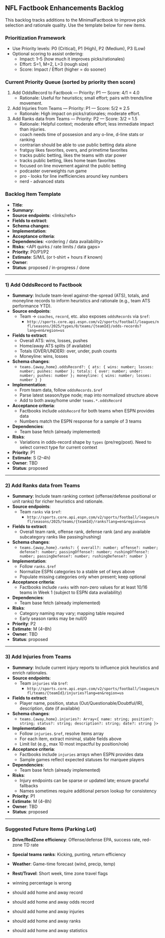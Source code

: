 ## NFL Factbook Enhancements Backlog

This backlog tracks additions to the MinimalFactbook to improve pick selection and rationale quality. Use the template below for new items.

### Prioritization Framework
- Use Priority levels: P0 (Critical), P1 (High), P2 (Medium), P3 (Low)
- Optional scoring to assist ordering:
  - Impact: 1–5 (how much it improves picks/rationales)
  - Effort: S=1, M=2, L=3 (rough size)
  - Score: Impact / Effort (higher = do sooner)

### Current Priority Queue (sorted by priority then score)
1) Add OddsRecord to Factbook — Priority: P1 — Score: 4/1 = 4.0
   - Rationale: Useful for heuristics; small effort; pairs with trends/line movement.
2) Add Injuries from Teams — Priority: P1 — Score: 5/2 ≈ 2.5
   - Rationale: High impact on picks/rationales; moderate effort.
3) Add Ranks data from Teams — Priority: P2 — Score: 3/2 = 1.5
   - Rationale: Helpful context; moderate effort; less immediate impact than injuries.
   - coach needs time of possesion and any o-line, d-line stats or ranking
   - contrarian should be able to use public betting data alone
   - fratguy likes favorites, overs, and primetime favorites
   - tracks public betting, likes the teams with star power
   - tracks public betting, likes home team favorites
   - focused on line movement against the public betting
   - podcaster overweights run game
   - pro - looks for line inefficiencies around key numbers
   - nerd - advanced stats



### Backlog Item Template
- **Title**: <short name>
- **Summary**: <what and why>
- **Source endpoints**: <links/refs>
- **Fields to extract**: <specific fields>
- **Schema changes**: <proposed MinimalFactbook additions>
- **Implementation**: <high-level steps>
- **Acceptance criteria**: <verifiable outcomes>
- **Dependencies**: <ordering / data availability>
- **Risks**: <API quirks / rate limits / data gaps>
- **Priority**: P0/P1/P2
- **Estimate**: S/M/L (or t-shirt + hours if known)
- **Owner**: <assignee>
- **Status**: proposed / in-progress / done

---

### 1) Add OddsRecord to Factbook
- **Summary**: Include team-level against-the-spread (ATS), totals, and moneyline records to inform heuristics and rationale (e.g., team ATS performance YTD).
- **Source endpoints**:
  - Team → `coaches`, `record`, etc. also exposes `oddsRecords` via `$ref`:
    - `http://sports.core.api.espn.com/v2/sports/football/leagues/nfl/seasons/2025/types/0/teams/{teamId}/odds-records?lang=en&region=us`
- **Fields to extract**:
  - Overall ATS: wins, losses, pushes
  - Home/away ATS splits (if available)
  - Totals (OVER/UNDER): over, under, push counts
  - Moneyline: wins, losses
- **Schema changes**:
  - `teams.{away,home}.oddsRecord?: { ats: { wins: number; losses: number; pushes: number }; totals: { over: number; under: number; pushes: number }; moneyline: { wins: number; losses: number } }`
- **Implementation**:
  - From team data, follow `oddsRecords.$ref`
  - Parse latest season/type node; map into normalized structure above
  - Add to both away/home under `teams.*.oddsRecord`
- **Acceptance criteria**:
  - Factbooks include `oddsRecord` for both teams when ESPN provides data
  - Numbers match the ESPN response for a sample of 3 teams
- **Dependencies**:
  - Team base fetch (already implemented)
- **Risks**:
  - Variations in odds-record shape by `types` (pre/reg/post). Need to select correct type for current context
- **Priority**: P1
- **Estimate**: S (2–4h)
- **Owner**: TBD
- **Status**: proposed

---

### 2) Add Ranks data from Teams
- **Summary**: Include team ranking context (offense/defense positional or unit ranks) for richer heuristics and rationale.
- **Source endpoints**:
  - Team `ranks` via `$ref`:
    - `http://sports.core.api.espn.com/v2/sports/football/leagues/nfl/seasons/2025/teams/{teamId}/ranks?lang=en&region=us`
- **Fields to extract**:
  - Overall team rank, offense rank, defense rank (and any available subcategory ranks like passing/rushing)
- **Schema changes**:
  - `teams.{away,home}.ranks?: { overall?: number; offense?: number; defense?: number; passingOffense?: number; rushingOffense?: number; passingDefense?: number; rushingDefense?: number }`
- **Implementation**:
  - Follow `ranks.$ref`
  - Normalize ESPN categories to a stable set of keys above
  - Populate missing categories only when present; keep optional
- **Acceptance criteria**:
  - Factbooks include `ranks` with non-zero values for at least 10/16 teams in Week 1 (subject to ESPN data availability)
- **Dependencies**:
  - Team base fetch (already implemented)
- **Risks**:
  - Category naming may vary; mapping table required
  - Early season ranks may be null/0
- **Priority**: P2
- **Estimate**: M (4–8h)
- **Owner**: TBD
- **Status**: proposed

---

### 3) Add Injuries from Teams
- **Summary**: Include current injury reports to influence pick heuristics and enrich rationales.
- **Source endpoints**:
  - Team `injuries` via `$ref`:
    - `http://sports.core.api.espn.com/v2/sports/football/leagues/nfl/teams/{teamId}/injuries?lang=en&region=us`
- **Fields to extract**:
  - Player name, position, status (Out/Questionable/Doubtful/IR), description, date (if available)
- **Schema changes**:
  - `teams.{away,home}.injuries?: Array<{ name: string; position?: string; status?: string; description?: string; date?: string }>`
- **Implementation**:
  - Follow `injuries.$ref`, resolve items array
  - For each item, extract minimal, stable fields above
  - Limit list (e.g., max 10 most impactful by position/role)
- **Acceptance criteria**:
  - Factbooks include `injuries` arrays when ESPN provides data
  - Sample games reflect expected statuses for marquee players
- **Dependencies**:
  - Team base fetch (already implemented)
- **Risks**:
  - Injury endpoints can be sparse or updated late; ensure graceful fallbacks
  - Names sometimes require additional person lookup for consistency
- **Priority**: P1
- **Estimate**: M (4–8h)
- **Owner**: TBD
- **Status**: proposed

---

### Suggested Future Items (Parking Lot)
- **Drive/RedZone efficiency**: Offense/defense EPA, success rate, red-zone TD rate
- **Special teams ranks**: Kicking, punting, return efficiency
- **Weather**: Game-time forecast (wind, precip, temp)
- **Rest/Travel**: Short week, time zone travel flags


- winning percentage is wrong
- should add home and away record
- should add home and away odds record
- should add home and away injuries
- should add home and away ranks
- should add home and away statistics